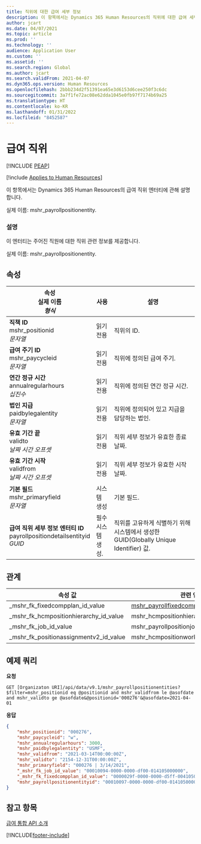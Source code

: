 ```yaml
---
title: 직위에 대한 급여 세부 정보
description: 이 항목에서는 Dynamics 365 Human Resources의 직위에 대한 급여 세부 정보 엔터티에 대한 세부 정보와 예제 쿼리를 제공합니다.
author: jcart
ms.date: 04/07/2021
ms.topic: article
ms.prod: ''
ms.technology: ''
audience: Application User
ms.custom: ''
ms.assetid: ''
ms.search.region: Global
ms.author: jcart
ms.search.validFrom: 2021-04-07
ms.dyn365.ops.version: Human Resources
ms.openlocfilehash: 2bbb234d2f51391ea65e3d6153d6cee250f3c6dc
ms.sourcegitcommit: 3a7f1fe72ac08e62dda1045e0fb97f7174b69a25
ms.translationtype: HT
ms.contentlocale: ko-KR
ms.lasthandoff: 01/31/2022
ms.locfileid: "8452587"
---
```

# <a name="payroll-position"></a>급여 직위


[!INCLUDE [PEAP](../includes/peap-1.md)]

[!include [Applies to Human Resources](../includes/applies-to-hr.md)]

이 항목에서는 Dynamics 365 Human Resources의 급여 직위 엔터티에 관해 설명합니다.

실제 이름: mshr_payrollpositionentity.

### <a name="description"></a>설명

이 엔터티는 주어진 직원에 대한 직위 관련 정보를 제공합니다.

실제 이름: mshr_payrollpositionentity.

## <a name="properties"></a>속성

| 속성</br>**실제 이름**</br>**_형식_** | 사용 | 설명 |
| --- | --- | --- |
| **직책 ID**</br>mshr_positionid</br>*문자열* | 읽기 전용 | 직위의 ID. |
| **급여 주기 ID**</br>mshr_paycycleid</br>*문자열* | 읽기 전용 | 직위에 정의된 급여 주기. |
| **연간 정규 시간**</br>annualregularhours</br>*십진수* | 읽기 전용 | 직위에 정의된 연간 정규 시간. |
| **법인 지급**</br>paidbylegalentity</br>*문자열* | 읽기 전용 | 직위에 정의되어 있고 지급을 담당하는 법인. |
| **유효 기간 끝**</br>validto</br>*날짜 시간 오프셋* | 읽기 전용 | 직위 세부 정보가 유효한 종료 날짜. |
| **유효 기간 시작**</br>validfrom</br>*날짜 시간 오프셋* | 읽기 전용 | 직위 세부 정보가 유효한 시작 날짜. |
| **기본 필드**</br>mshr_primaryfield</br>*문자열* | 시스템 생성 | 기본 필드. |
| **급여 직위 세부 정보 엔터티 ID**</br>payrollpositiondetailsentityid</br>*GUID* | 필수</br>시스템 생성. | 직위를 고유하게 식별하기 위해 시스템에서 생성한 GUID(Globally Unique Identifier) 값. |

## <a name="relations"></a>관계

| 속성 값 | 관련 엔터티 | 탐색 속성 | 컬렉션 유형 |
| --- | --- | --- | --- |
| _mshr_fk_fixedcompplan_id_value | [mshr_payrollfixedcompensationplanentity](hr-admin-integration-payroll-api-payroll-fixed-compensation-plan.md) | mshr_FK_FixedCompPlan_id | mshr_FK_PayrollFixedCompensationPlanEntity_PayrollPosition |
| _mshr_fk_hcmpositionhierarchy_id_value | mshr_hcmpositionhierarchyentity | mshr_FK_HcmPositionHierarchy_id | 해당 없음 |
| _mshr_fk_job_id_value | mshr_payrollpositionjobentity | mshr_FK_Job_id | mshr_FK_PayrollPositionJobEntity_Payroll |
| _mshr_fk_positionassignmentv2_id_value | mshr_hcmpositionworkerassignmentv2entity | mshr_FK_PositionAssignmentV2_id | 해당 없음 |

## <a name="example-query"></a>예제 쿼리

**요청**

```http
GET [Organizaton URI]/api/data/v9.1/mshr_payrollpositionentities?$filter=mshr_positionid eq @positionid and mshr_validfrom le @asofdate and mshr_validto ge @asofdate&@positionid='000276'&@asofdate=2021-04-01
```

**응답**

```json
{
    "mshr_positionid": "000276",
    "mshr_paycycleid": "w",
    "mshr_annualregularhours": 3000,
    "mshr_paidbylegalentity": "USMF",
    "mshr_validfrom": "2021-03-14T00:00:00Z",
    "mshr_validto": "2154-12-31T00:00:00Z",
    "mshr_primaryfield": "000276 | 3/14/2021",
    "_mshr_fk_job_id_value": "00010094-0000-0000-df00-014105000000",
    "_mshr_fk_fixedcompplan_id_value": "0000029f-0000-0000-d5ff-004105000000",
    "mshr_payrollpositionentityid": "00010097-0000-0000-df00-014105000000"
}
```

## <a name="see-also"></a>참고 항목

[급여 통합 API 소개](hr-admin-integration-payroll-api-introduction.md)

[!INCLUDE[footer-include](../includes/footer-banner.md)]
